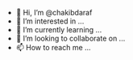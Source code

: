 - 👋 Hi, I’m @chakibdaraf
- 👀 I’m interested in ...
- 🌱 I’m currently learning ...
- 💞️ I’m looking to collaborate on ...
- 📫 How to reach me ...

<!---
chakibdaraf/chakibdaraf is a ✨ special ✨ repository because its `README.md` (this file) appears on your GitHub profile.
You can click the Preview link to take a look at your changes.
--->
